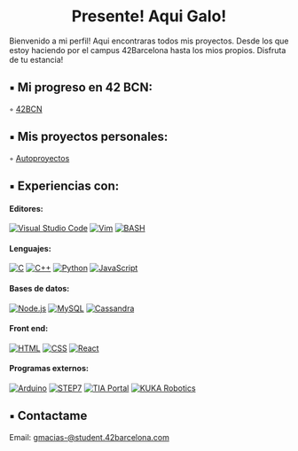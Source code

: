 <h1 align="center"> Presente! Aqui Galo! </h1>

Bienvenido a mi perfil! Aqui encontraras todos mis proyectos. Desde los que estoy haciendo por el campus 42Barcelona hasta los mios propios. Disfruta de tu estancia!

## ▪️ Mi progreso en 42 BCN:

◦ [42BCN](https://github.com/gjmacias/42BCN)

## ▪️ Mis proyectos personales:

◦ [Autoproyectos](https://github.com/gjmacias/autoproyectos)

## ▪️ Experiencias con:
#### Editores:
[![Visual Studio Code](https://img.shields.io/badge/Visual%20Studio%20Code-0078d7.svg?style=for-the-badge&logo=visual-studio-code&logoColor=white)](https://code.visualstudio.com/)
[![Vim](https://img.shields.io/badge/VIM-%2311AB00.svg?style=for-the-badge&logo=vim&logoColor=white)](https://www.vim.org/)
[![BASH](https://img.shields.io/badge/-BASH-000000?style=for-the-badge&logo=gnu-bash&logoColor=white)](https://www.gnu.org/software/bash/)

#### Lenguajes:
[![C](https://img.shields.io/badge/c-%2300599C.svg?style=for-the-badge&logo=c&logoColor=white)](https://devdocs.io/c/)
[![C++](https://img.shields.io/badge/C++-%2300599C.svg?style=for-the-badge&logo=c%2B%2B&logoColor=white)](https://isocpp.org/)
[![Python](https://img.shields.io/badge/python-3670A0?style=for-the-badge&logo=python&logoColor=ffdd54)](https://www.python.org/)
[![JavaScript](https://img.shields.io/badge/javascript-%23323330.svg?style=for-the-badge&logo=javascript&logoColor=%23F7DF1E)](https://developer.mozilla.org/en-US/docs/Web/JavaScript)

#### Bases de datos:
[![Node.js](https://img.shields.io/badge/Node.js-%2343853D.svg?style=for-the-badge&logo=node.js&logoColor=white)](https://nodejs.org/)
[![MySQL](https://img.shields.io/badge/MySQL-%234479A1.svg?style=for-the-badge&logo=mysql&logoColor=white)](https://www.mysql.com/)
[![Cassandra](https://img.shields.io/badge/Apache%20Cassandra-%231287B1.svg?style=for-the-badge&logo=apache-cassandra&logoColor=white)](https://cassandra.apache.org/)

#### Front end:
[![HTML](https://img.shields.io/badge/HTML-%23E34F26.svg?style=for-the-badge&logo=html5&logoColor=white)](https://developer.mozilla.org/en-US/docs/Web/HTML)
[![CSS](https://img.shields.io/badge/CSS-%231572B6.svg?style=for-the-badge&logo=css3&logoColor=white)](https://developer.mozilla.org/en-US/docs/Web/CSS)
[![React](https://img.shields.io/badge/React-%2320232A.svg?style=for-the-badge&logo=react&logoColor=61DAFB)](https://reactjs.org/)

#### Programas externos:
[![Arduino](https://img.shields.io/badge/Arduino-%2300979D.svg?style=for-the-badge&logo=arduino&logoColor=white)](https://www.arduino.cc/)
[![STEP7](https://img.shields.io/badge/STEP7-%23D3D3D3.svg?style=for-the-badge&logo=siemens&logoColor=white)](https://en.wikipedia.org/wiki/SIMATIC_STEP_7)
[![TIA Portal](https://img.shields.io/badge/TIA%20Portal-%238A2BE2.svg?style=for-the-badge&logo=siemens&logoColor=white)](https://en.wikipedia.org/wiki/TIA_Portal)
[![KUKA Robotics](https://img.shields.io/badge/KUKA%20Robotics-%23FFD500.svg?style=for-the-badge&logo=kuka&logoColor=black)](https://www.kuka.com/)

## ▪️ Contactame

Email: gmacias-@student.42barcelona.com
<!--
**gjmacias/gjmacias** is a ✨ _special_ ✨ repository because its `README.md` (this file) appears on your GitHub profile.

Here are some ideas to get you started:

- 🔭 I’m currently working on ...
- 🌱 I’m currently learning ...
- 👯 I’m looking to collaborate on ...
- 🤔 I’m looking for help with ...
- 💬 Ask me about ...
- 📫 How to reach me: ...
- 😄 Pronouns: ...
- ⚡ Fun fact: ...
-->
